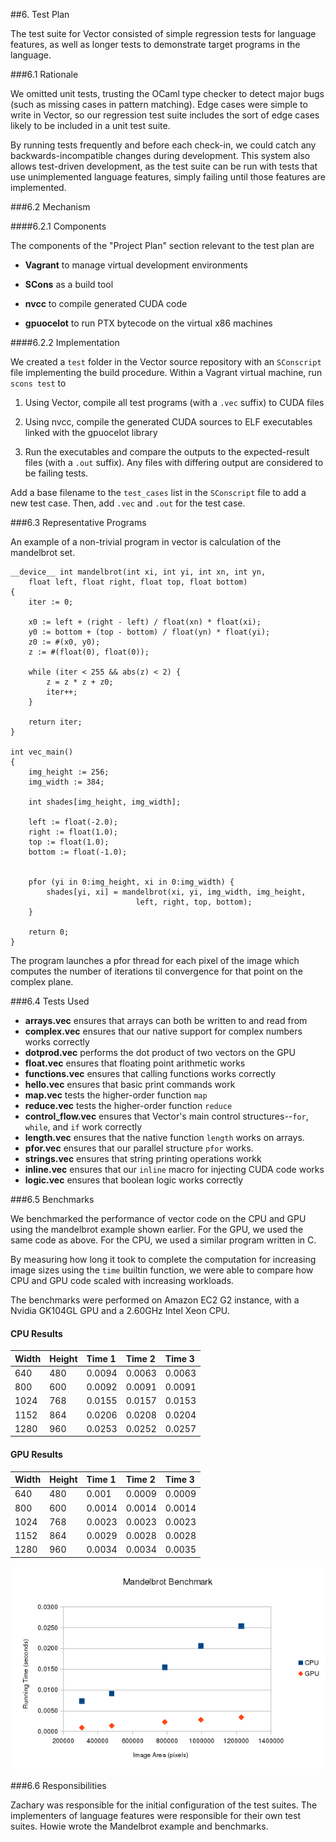 ##6. Test Plan

The test suite for Vector consisted of simple regression tests for language
features, as well as longer tests to demonstrate target programs in the language.

###6.1 Rationale

We omitted unit tests, trusting the OCaml type checker to detect major bugs
(such as missing cases in pattern matching). Edge cases were simple to write in
Vector, so our regression test suite includes the sort of edge cases likely to
be included in a unit test suite.

By running tests frequently and before each check-in, we could catch any
backwards-incompatible changes during development. This system also allows
test-driven development, as the test suite can be run with tests that use
unimplemented language features, simply failing until those features are
implemented.

###6.2 Mechanism

####6.2.1 Components

The components of the "Project Plan" section relevant to the test plan are

* **Vagrant** to manage virtual development environments

* **SCons** as a build tool

* **nvcc** to compile generated CUDA code

* **gpuocelot** to run PTX bytecode on the virtual x86 machines

####6.2.2 Implementation

We created a `test` folder in the Vector source repository with an `SConscript`
file implementing the build procedure. Within a Vagrant virtual machine, run
`scons test` to

1. Using Vector, compile all test programs (with a `.vec` suffix) to CUDA files

2. Using nvcc, compile the generated CUDA sources to ELF executables linked
   with the gpuocelot library

3. Run the executables and compare the outputs to the expected-result files
   (with a `.out` suffix). Any files with differing output are considered to be
   failing tests.

Add a base filename to the `test_cases` list in the `SConscript` file to add a
new test case. Then, add `.vec` and `.out` for the test case.

###6.3 Representative Programs

An example of a non-trivial program in vector is calculation of the
mandelbrot set.

    __device__ int mandelbrot(int xi, int yi, int xn, int yn,
        float left, float right, float top, float bottom)
    {
        iter := 0;

        x0 := left + (right - left) / float(xn) * float(xi);
        y0 := bottom + (top - bottom) / float(yn) * float(yi);
        z0 := #(x0, y0);
        z := #(float(0), float(0));

        while (iter < 255 && abs(z) < 2) {
            z = z * z + z0;
            iter++;
        }

        return iter;
    }

    int vec_main()
    {
        img_height := 256;
        img_width := 384;

        int shades[img_height, img_width];

        left := float(-2.0);
        right := float(1.0);
        top := float(1.0);
        bottom := float(-1.0);


        pfor (yi in 0:img_height, xi in 0:img_width) {
            shades[yi, xi] = mandelbrot(xi, yi, img_width, img_height,
                                left, right, top, bottom);
        }

        return 0;
    }

The program launches a pfor thread for each pixel of the image which computes
the number of iterations til convergence for that point on the complex plane.

###6.4 Tests Used

* **arrays.vec** ensures that arrays can both be written to and read from 
* **complex.vec** ensures that our native support for complex numbers works correctly
* **dotprod.vec** performs the dot product of two vectors on the GPU
* **float.vec** ensures that floating point arithmetic works
* **functions.vec** ensures that calling functions works correctly
* **hello.vec** ensures that basic print commands work
* **map.vec** tests the higher-order function `map`
* **reduce.vec** tests the higher-order function `reduce`
* **control_flow.vec** ensures that Vector's main control structures--`for`, 
`while`, and `if` work correctly
* **length.vec** ensures that the native function `length` works on arrays.
* **pfor.vec** ensures that our parallel structure `pfor` works.
* **strings.vec** ensures that string printing operations workk
* **inline.vec** ensures that our `inline` macro for injecting CUDA code works
* **logic.vec** ensures that boolean logic works correctly

###6.5 Benchmarks

We benchmarked the performance of vector code on the CPU and GPU using the
mandelbrot example shown earlier. For the GPU, we used the same code as above.
For the CPU, we used a similar program written in C.

By measuring how long it took to complete the computation
for increasing image sizes using the `time` builtin function, we were able to
compare how CPU and GPU code scaled with increasing workloads.

The benchmarks were performed on Amazon EC2 G2 instance, with a Nvidia GK104GL
GPU and a 2.60GHz Intel Xeon CPU.

#### CPU Results

| Width | Height | Time 1 | Time 2 | Time 3 |
|:------|:-------|:-------|:-------|:-------|
| 640   | 480    | 0.0094 | 0.0063 | 0.0063 |
| 800   | 600    | 0.0092 | 0.0091 | 0.0091 |
| 1024  | 768    | 0.0155 | 0.0157 | 0.0153 |
| 1152  | 864    | 0.0206 | 0.0208 | 0.0204 |
| 1280  | 960    | 0.0253 | 0.0252 | 0.0257 |

#### GPU Results

| Width | Height | Time 1 | Time 2 | Time 3 |
|:------|:-------|:-------|:-------|:-------|
| 640   | 480    | 0.001  | 0.0009 | 0.0009 |
| 800   | 600    | 0.0014 | 0.0014 | 0.0014 |
| 1024  | 768    | 0.0023 | 0.0023 | 0.0023 |
| 1152  | 864    | 0.0029 | 0.0028 | 0.0028 |
| 1280  | 960    | 0.0034 | 0.0034 | 0.0035 |

![Benchmark Results](docs/benchmark-result-plot.png)

###6.6 Responsibilities

Zachary was responsible for the initial configuration of the test suites. The
implementers of language features were responsible for their own test suites.
Howie wrote the Mandelbrot example and benchmarks.
